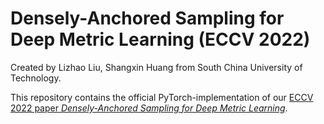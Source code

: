 # Densely-Anchored Sampling for Deep Metric Learning (ECCV 2022)
Created by Lizhao Liu, Shangxin Huang from South China University of Technology.

This repository contains the official PyTorch-implementation of our [ECCV 2022 paper *Densely-Anchored Sampling for Deep Metric Learning*](#).
